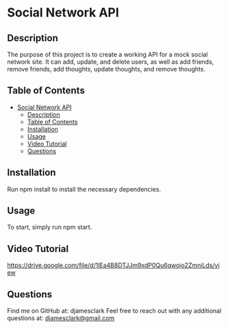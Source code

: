 # Social Network API

## Description
  The purpose of this project is to create a working API for a mock social network site. It can add, update, and delete users, as well as add friends, remove friends, add thoughts, update thoughts, and remove thoughts.

## Table of Contents
- [Social Network API](#social-network-api)
  - [Description](#description)
  - [Table of Contents](#table-of-contents)
  - [Installation](#installation)
  - [Usage](#usage)
  - [Video Tutorial](#video-tutorial)
  - [Questions](#questions)
  
## Installation
  Run npm install to install the necessary dependencies.

## Usage
  To start, simply run npm start.

## Video Tutorial
https://drive.google.com/file/d/1lEa4B8DTJJm9xdP0Qu6qwojo2ZmniLds/view

## Questions
  Find me on GitHub at: djamesclark
  Feel free to reach out with any additional questions at: djamesclark@gmail.com


